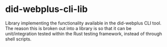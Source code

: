 # did-webplus-cli-lib

Library implementing the functionality available in the did-webplus CLI tool.  The reason this is broken out into a library is so that it can be unit/integration tested within the Rust testing framework, instead of through shell scripts.
